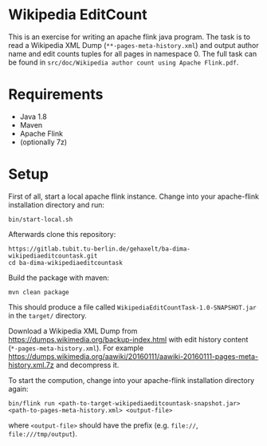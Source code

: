 Wikipedia EditCount
=====================
This is an exercise for writing an apache flink java program. The task is to read a Wikipedia XML Dump (```**-pages-meta-history.xml```) and output author name and edit counts tuples for all pages in namespace 0. 
The full task can be found in ```src/doc/Wikipedia author count using Apache Flink.pdf```. 

Requirements
=====================
- Java 1.8
- Maven
- Apache Flink 
- (optionally 7z)

Setup
=====================
First of all, start a local apache flink instance. Change into your apache-flink installation directory and run:
```
bin/start-local.sh
```

Afterwards clone this repository: 

```
https://gitlab.tubit.tu-berlin.de/gehaxelt/ba-dima-wikipediaeditcountask.git
cd ba-dima-wikipediaeditcountask
```

Build the package with maven:

```
mvn clean package
```

This should produce a file called ```WikipediaEditCountTask-1.0-SNAPSHOT.jar``` in the ```target/``` directory.

Download a Wikipedia XML Dump from <https://dumps.wikimedia.org/backup-index.html> with edit history content (```*-pages-meta-history.xml```).
For example <https://dumps.wikimedia.org/aawiki/20160111/aawiki-20160111-pages-meta-history.xml.7z> and decompress it.

To start the compution, change into your apache-flink installation directory again:

```
bin/flink run <path-to-target-wikipediaeditcountask-snapshot.jar> <path-to-pages-meta-history.xml> <output-file>
```
where ```<output-file>``` should have the prefix (e.g. ```file://```, ```file:///tmp/output```).  